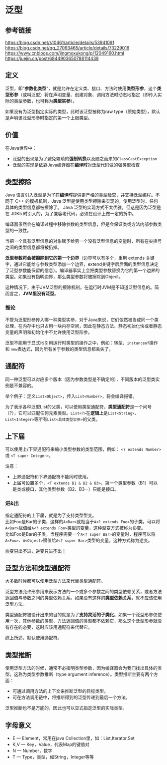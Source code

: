 # 泛型

## 参考链接
https://blog.csdn.net/s10461/article/details/53941091  
https://blog.csdn.net/qq_27093465/article/details/73229016  
https://www.cnblogs.com/jingmoxukong/p/12049160.html  
https://juejin.cn/post/6844903650788114439

## 定义
泛型，即“**参数化类型**”，就是允许在定义类、接口、方法时使用**类型形参**，这个**类型形参**（或叫泛型）将在声明变量、创建对象、调用方法时动态地指定（即传入实际的类型参数，也可称为**类型实参**）。

如果没有为泛型指定实际的类型，此时该泛型被称为raw type（原始类型），默认是声明该泛型形参时指定的第一个上限类型。

## 价值
在Java世界中：
* 泛型的出现是为了避免繁琐的**强制转换**以及随之而来的`ClassCastException`
* 泛型的实现是依靠Java编译器在**编译时**对泛型代码做的强类型检查

## 类型擦除
Java 语言引入泛型是为了在**编译时**提供更严格的类型检查，并支持泛型编程。不同于 C++ 的模板机制，Java 泛型是使用类型擦除来实现的，使用泛型时，任何具体的类型信息都被擦除了。
Java 泛型的实现方式不太优雅，但这是因为泛型是在 JDK5 时引入的，为了兼容老代码，必须在设计上做一定的折中。

编译器虽然会在编译过程中移除参数的类型信息，但是会保证类或方法内部参数类型的一致性。

当把一个具有泛型信息的对象赋予给另一个没有泛型信息的变量时，所有在尖括号之间的类型信息都将被扔掉。

**泛型参数将会被擦除到它的第一个边界**（边界可以有多个，重用 extends 关键字，通过它能给与参数类型添加一个边界，extend关键字后后面的类型信息决定了泛型参数能保留的信息）。编译器事实上会把类型参数替换为它的第一个边界的类型。如果没有指明边界，那么类型参数将被擦除到Object。

这种情况下，由于JVM泛型的擦除机制，在运行时JVM是不知道泛型信息的。简而言之，**JVM里没有泛型**。

### 推论
不管为泛型形参传入哪一种类型实参，对于Java来说，它们依然被当成同一个类处理，在内存中也只占用一块内存空间，因此在静态方法、静态初始化快或者静态变量的声明和初始化中不允许使用泛型形参。

泛型不能用于显式地引用运行时类型的操作之中，例如：转型、`instanceof`操作和 `new`表达式，因为所有关于参数的类型信息都丢失了。

## 通配符
同一种泛型可以对应多个版本（因为参数类型是不确定的），不同版本的泛型类实例是不兼容的。

举个例子：定义`List<Object>`，传入`List<Number>`，将会编译报错。

为了表示各种泛型List的父类，可以使用类型通配符，**类型通配符**是一个问号（?），它可以匹配任何元素类型。`List<?>`在**逻辑上**是`List<String>`、`List<Integer>`等所有`List<具体类型实参>`的父类。

## 上下届
可以使用上/下界通配符来缩小类型参数的类型范围，例如：
`<? extends Number>` 或 `<T super Integer>`。

注意：
* 上界通配符和下界通配符不能同时使用。
* 上届可设置多个，`<T extends B1 & B2 & B3>`，第一个类型参数（B1）可以是类或接口，其他类型参数（B2、B3···）只能是接口。

### 进&出
指定通配符的上下届，就是为了支持类型型变。  
比如Foo是Bar的子类，这样的`A<Bar>`就相当于`A<? extends Foo>`的子类，可以将`A<Bar>`赋值给`A<? extends Foo>`类型的变量，这种型变方式被称为协变。  
比如Foo是Bar的子类，当程序需要一个`A<? super Bar>`的变量时，程序可以将`A<Foo>`、`A<Object>`赋值给`A<? super Bar>`类型的变量，这种方式称为逆变。

[协变只出不进，逆变只进不出！](https://juejin.cn/post/6844903650788114439#heading-11)

## 泛型方法和类型通配符
大多数时候都可以使用泛型方法来代替类型通配符。

泛型方法允许形参用来表示方法的一个或多个参数之间的类型依赖关系，或者方法返回值与参数之间的类型依赖关系。如果没有这样的**类型依赖关系**，就不应该使用泛型方法。

类型通配符被设计出来的目的就是为了**支持灵活的子类化**。如果一个泛型形参仅使用一次，其他参数的类型、方法返回值的类型都不依赖它，那么这个泛型形参就没有存在的必要，这时应该用通配符来代替它。

综上所述，默认使用通配符。

## 类型推断
使用泛型方法的时候，通常不必指明类型参数，因为编译器会为我们找出具体的类型。这称为类型参数推断（type argument inference）。类型推断主要有两个方面：
* 可通过调用方法的上下文来推断泛型的目标类型。
* 可在方法调用链中，将推断得到的泛型传递到最后一个方法。

泛型推断也不是万能的，因此也可以显式指定泛型的实际类型。

## 字母意义
* E — Element，常用在java Collection里，如：List<E>,Iterator<E>,Set<E>
* K,V — Key，Value，代表Map的键值对
* N — Number，数字
* T — Type，类型，如String，Integer等等
